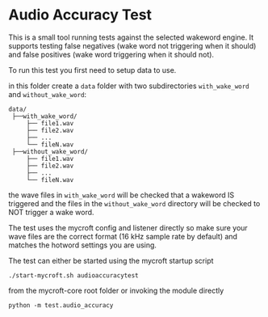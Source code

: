 # Audio Accuracy Test

This is a small tool running tests against the selected wakeword engine. It supports testing false negatives (wake word not triggering when it should) and false positives (wake word triggering when it should not).

To run this test you first need to setup data to use.

in this folder create a `data` folder with two subdirectories `with_wake_word` and `without_wake_word`:

```
data/
 ├──with_wake_word/
     ├── file1.wav
     ├── file2.wav
     ├── ...
     └── fileN.wav
 ├──without_wake_word/
     ├── file1.wav
     ├── file2.wav
     ├── ...
     └── fileN.wav
```

the wave files in `with_wake_word` will be checked that a wakeword IS triggered and the files in the `without_wake_word` directory will be checked to NOT trigger a wake word.

The test uses the mycroft config and listener directly so make sure your wave files are the correct format (16 kHz sample rate by default) and matches the hotword settings you are using.

The test can either be started using the mycroft startup script

```
./start-mycroft.sh audioaccuracytest
```

from the mycroft-core root folder or invoking the module directly

```
python -m test.audio_accuracy
```
